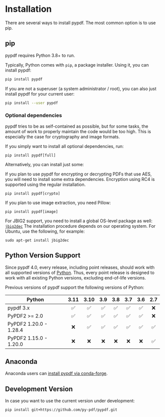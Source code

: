 # Installation

There are several ways to install pypdf. The most common option is to use pip.

## pip

pypdf requires Python 3.8+ to run.

Typically, Python comes with `pip`, a package installer. Using it, you can
install pypdf:

```bash
pip install pypdf
```

If you are not a superuser (a system administrator / root), you can also just
install pypdf for your current user:

```bash
pip install --user pypdf
```

### Optional dependencies

pypdf tries to be as self-contained as possible, but for some tasks, the amount
of work to properly maintain the code would be too high. This is especially the
case for cryptography and image formats.

If you simply want to install all optional dependencies, run:

```
pip install pypdf[full]
```

Alternatively, you can install just some:

If you plan to use pypdf for encrypting or decrypting PDFs that use AES, you
will need to install some extra dependencies. Encryption using RC4 is supported
using the regular installation.

```
pip install pypdf[crypto]
```

If you plan to use image extraction, you need Pillow:

```
pip install pypdf[image]
```

For JBIG2 support, you need to install a global OS-level package as well:
[`jbig2dec`](https://github.com/ArtifexSoftware/jbig2dec) The installation procedure
depends on our operating system. For Ubuntu, use the following, for example:

```
sudo apt-get install jbig2dec
```

## Python Version Support

Since pypdf 4.0, every release, including point releases, should work with all
supported versions of [Python](https://devguide.python.org/versions/). Thus,
every point release is designed to work with all existing Python versions,
excluding end-of-life versions.

Previous versions of pypdf support the following versions of Python:

| Python                 | 3.11 | 3.10 | 3.9 | 3.8 | 3.7 | 3.6 | 2.7 |
|------------------------|:----:|:----:|:---:|:---:|:---:|:---:|:---:|
| pypdf 3.x              |  ✅   |  ✅   |  ✅  |  ✅  |  ✅  |  ✅  |  ❌  |
| PyPDF2 >= 2.0          |  ✅   |  ✅   |  ✅  |  ✅  |  ✅  |  ✅  |  ❌  |
| PyPDF2 1.20.0 - 1.28.4 |  ❌   |  ✅   |  ✅  |  ✅  |  ✅  |  ✅  |  ✅  |
| PyPDF2 1.15.0 - 1.20.0 |  ❌   |  ❌   |  ❌  |  ❌  |  ❌  |  ❌  |  ✅  |


## Anaconda

Anaconda users can [install pypdf via conda-forge](https://anaconda.org/conda-forge/pypdf).


## Development Version

In case you want to use the current version under development:

```bash
pip install git+https://github.com/py-pdf/pypdf.git
```
